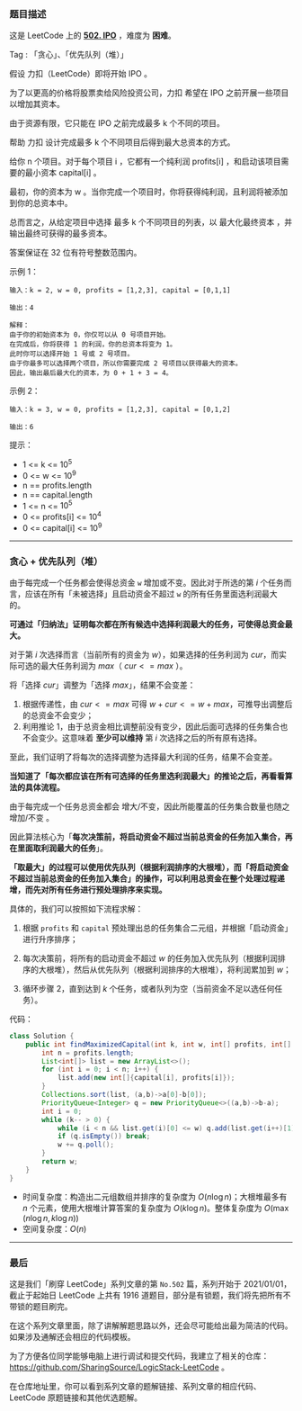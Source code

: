 ### 题目描述

这是 LeetCode 上的 **[502. IPO](https://leetcode-cn.com/problems/next-greater-element-ii/solution/cong-po-su-jie-fa-de-jiao-du-qu-li-jie-d-trht/)** ，难度为 **困难**。

Tag : 「贪心」、「优先队列（堆）」



假设 力扣（LeetCode）即将开始 IPO 。

为了以更高的价格将股票卖给风险投资公司，力扣 希望在 IPO 之前开展一些项目以增加其资本。 

由于资源有限，它只能在 IPO 之前完成最多 k 个不同的项目。

帮助 力扣 设计完成最多 k 个不同项目后得到最大总资本的方式。

给你 n 个项目。对于每个项目 i ，它都有一个纯利润 profits[i] ，和启动该项目需要的最小资本 capital[i] 。

最初，你的资本为 w 。当你完成一个项目时，你将获得纯利润，且利润将被添加到你的总资本中。

总而言之，从给定项目中选择 最多 k 个不同项目的列表，以 最大化最终资本 ，并输出最终可获得的最多资本。

答案保证在 32 位有符号整数范围内。

示例 1：
```
输入：k = 2, w = 0, profits = [1,2,3], capital = [0,1,1]

输出：4

解释：
由于你的初始资本为 0，你仅可以从 0 号项目开始。
在完成后，你将获得 1 的利润，你的总资本将变为 1。
此时你可以选择开始 1 号或 2 号项目。
由于你最多可以选择两个项目，所以你需要完成 2 号项目以获得最大的资本。
因此，输出最后最大化的资本，为 0 + 1 + 3 = 4。
```
示例 2：
```
输入：k = 3, w = 0, profits = [1,2,3], capital = [0,1,2]

输出：6
```

提示：
* 1 <= k <= $10^5$
* 0 <= w <= $10^9$
* n == profits.length
* n == capital.length
* 1 <= n <= $10^5$
* 0 <= profits[i] <= $10^4$
* 0 <= capital[i] <= $10^9$

---

### 贪心 + 优先队列（堆）

由于每完成一个任务都会使得总资金 `w` 增加或不变。因此对于所选的第 $i$ 个任务而言，应该在所有「未被选择」且启动资金不超过 `w` 的所有任务里面选利润最大的。

**可通过「归纳法」证明每次都在所有候选中选择利润最大的任务，可使得总资金最大。**

对于第 $i$ 次选择而言（当前所有的资金为 $w$），如果选择的任务利润为 $cur$，而实际可选的最大任务利润为 $max$（ $cur <= max$ ）。

将「选择 $cur$」调整为「选择 $max$」，结果不会变差：

1. 根据传递性，由 $cur <= max$ 可得 $w + cur <= w + max$，可推导出调整后的总资金不会变少；
2. 利用推论 $1$，由于总资金相比调整前没有变少，因此后面可选择的任务集合也不会变少。这意味着 **至少可以维持** 第 $i$ 次选择之后的所有原有选择。

至此，我们证明了将每次的选择调整为选择最大利润的任务，结果不会变差。

**当知道了「每次都应该在所有可选择的任务里选利润最大」的推论之后，再看看算法的具体流程。**

由于每完成一个任务总资金都会 增大/不变，因此所能覆盖的任务集合数量也随之 增加/不变 。

因此算法核心为「**每次决策前，将启动资金不超过当前总资金的任务加入集合，再在里面取利润最大的任务**」。

**「取最大」的过程可以使用优先队列（根据利润排序的大根堆），而「将启动资金不超过当前总资金的任务加入集合」的操作，可以利用总资金在整个处理过程递增，而先对所有任务进行预处理排序来实现。**

具体的，我们可以按照如下流程求解：

1. 根据 `profits` 和 `capital` 预处理出总的任务集合二元组，并根据「启动资金」进行升序排序；

2. 每次决策前，将所有的启动资金不超过 $w$ 的任务加入优先队列（根据利润排序的大根堆），然后从优先队列（根据利润排序的大根堆），将利润累加到 $w$；

3. 循环步骤 $2$，直到达到 $k$ 个任务，或者队列为空（当前资金不足以选任何任务）。

代码：

```java
class Solution {
    public int findMaximizedCapital(int k, int w, int[] profits, int[] capital) {
        int n = profits.length;
        List<int[]> list = new ArrayList<>();
        for (int i = 0; i < n; i++) {
            list.add(new int[]{capital[i], profits[i]});
        }
        Collections.sort(list, (a,b)->a[0]-b[0]);
        PriorityQueue<Integer> q = new PriorityQueue<>((a,b)->b-a);
        int i = 0;
        while (k-- > 0) {
            while (i < n && list.get(i)[0] <= w) q.add(list.get(i++)[1]);
            if (q.isEmpty()) break;
            w += q.poll();
        }
        return w;
    }
}
```
* 时间复杂度：构造出二元组数组并排序的复杂度为 $O(n\log{n})$；大根堆最多有 $n$ 个元素，使用大根堆计算答案的复杂度为 $O(k\log{n})$。整体复杂度为 $O(\max(n\log{n}, k\log{n}))$
* 空间复杂度：$O(n)$

---

### 最后

这是我们「刷穿 LeetCode」系列文章的第 `No.502` 篇，系列开始于 2021/01/01，截止于起始日 LeetCode 上共有 1916 道题目，部分是有锁题，我们将先把所有不带锁的题目刷完。

在这个系列文章里面，除了讲解解题思路以外，还会尽可能给出最为简洁的代码。如果涉及通解还会相应的代码模板。

为了方便各位同学能够电脑上进行调试和提交代码，我建立了相关的仓库：https://github.com/SharingSource/LogicStack-LeetCode 。

在仓库地址里，你可以看到系列文章的题解链接、系列文章的相应代码、LeetCode 原题链接和其他优选题解。

